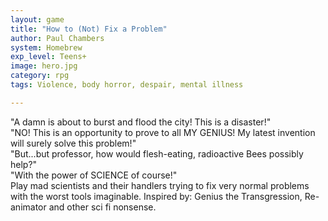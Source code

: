 ```yaml
---
layout: game
title: "How to (Not) Fix a Problem"
author: Paul Chambers
system: Homebrew  
exp_level: Teens+
image: hero.jpg
category: rpg
tags: Violence, body horror, despair, mental illness

---
```


"A damn is about to burst and flood the city\! This is a disaster\!"  
"NO\! This is an opportunity to prove to all MY GENIUS\! My latest invention will surely solve this problem\!"  
"But...but professor, how would flesh-eating, radioactive Bees possibly help?"  
"With the power of SCIENCE of course\!"  
Play mad scientists and their handlers trying to fix very normal problems with the worst tools imaginable. Inspired by: Genius the Transgression, Re-animator and other sci fi nonsense.
